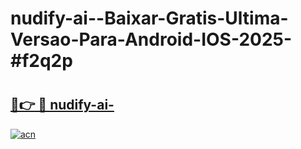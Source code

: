# nudify-ai--Baixar-Gratis-Ultima-Versao-Para-Android-IOS-2025-#f2q2p

# <h2><a href="https://ainizakaria.my?title=nudify-ai-&ref=24M">🔗👉 🔴 nudify-ai-</a></h2>

[![acn](https://github.com/user-attachments/assets/0f9c940e-d8b0-45ae-aac7-cd30a18b3e1c)](https://ainizakaria.my?title=nudify-ai-&ref=24M)

